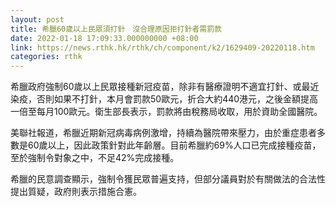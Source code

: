 ```yaml
---
layout: post
title: 希臘60歲以上民眾須打針　沒合理原因拒打針者需罰款
date: 2022-01-18 17:09:33.000000000 +08:00
link: https://news.rthk.hk/rthk/ch/component/k2/1629409-20220118.htm
categories: rthk
---
```


希臘政府強制60歲以上民眾接種新冠疫苗，除非有醫療證明不適宜打針、或最近染疫，否則如果不打針，本月會罰款50歐元，折合大約440港元，之後金額提高一倍至每月100歐元。衛生部長表示，罰款將由稅務局收取，用於資助全國醫院。

美聯社報道，希臘近期新冠病毒病例激增，持續為醫院帶來壓力，由於重症患者多數是60歲以上，因此政策針對此年齡層。目前希臘約69%人口已完成接種疫苗，至於強制令對象之中，不足42%完成接種。

希臘的民意調查顯示，強制令獲民眾普遍支持，但部分議員對於有關做法的合法性提出質疑，政府則表示措施合憲。

